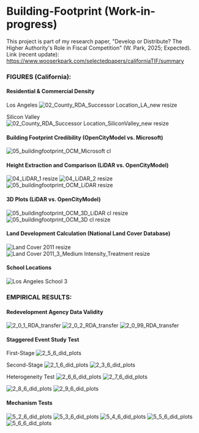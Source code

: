 # Building-Footprint (Work-in-progress)

This project is part of my research paper, "Develop or Distribute? The Higher Authority's Role in Fiscal Competition" (W. Park, 2025; Expected).
Link (recent update): https://www.wooserkpark.com/selectedpapers/californiaTIF/summary

### FIGURES (California):

#### Residential & Commercial Density
Los Angeles
![02_County_RDA_Successor Location_LA_new resize](https://github.com/user-attachments/assets/ac3cffc4-49c3-4783-b356-3a5e13662ccc)

Silicon Valley
![02_County_RDA_Successor Location_SiliconValley_new resize](https://github.com/user-attachments/assets/828cb3fa-f7cd-4435-9566-d6c2bf999f63)

#### Building Footprint Credibility (OpenCityModel vs. Microsoft)
![05_buildingfootprint_OCM_Microsoft cl](https://github.com/user-attachments/assets/80a8f990-819b-4eef-817d-6ca0ee3cc830)

#### Height Extraction and Comparison (LiDAR vs. OpenCityModel)
![04_LiDAR_1 resize](https://github.com/user-attachments/assets/90882a5e-a23f-4041-839c-74d3dbd409ee)
![04_LiDAR_2 resize](https://github.com/user-attachments/assets/586aff01-18bc-4953-9dda-c243c6df1348)
![05_buildingfootprint_OCM_LiDAR resize](https://github.com/user-attachments/assets/e815710f-10c6-469b-9888-68223388a53a)

#### 3D Plots (LiDAR vs. OpenCityModel)
![05_buildingfootprint_OCM_3D_LiDAR cl resize](https://github.com/user-attachments/assets/92c37fd6-98f8-4274-8acc-d06273b082c2)
![05_buildingfootprint_OCM_3D cl resize](https://github.com/user-attachments/assets/1e66048c-7deb-4c11-b159-a645bc431da6)

#### Land Development Calculation (National Land Cover Database)
![Land Cover 2011 resize](https://github.com/user-attachments/assets/4df4c09f-9552-4a22-b77a-97667252aeaf)
![Land Cover 2011_3_Medium Intensity_Treatment resize](https://github.com/user-attachments/assets/51c49f67-dc4b-470c-bf14-ddf6b0310595)

#### School Locations
![Los Angeles School 3](https://github.com/user-attachments/assets/3dba57f9-2e77-47df-aecb-d8aedd860112)


### EMPIRICAL RESULTS:
#### Redevelopment Agency Data Validity
![2_0_1_RDA_transfer](https://github.com/user-attachments/assets/36946f44-a723-498b-8b37-e91ff9f341e9)
![2_0_2_RDA_transfer](https://github.com/user-attachments/assets/c6749266-d6a2-4643-bcf3-210007e51ce0)
![2_0_99_RDA_transfer](https://github.com/user-attachments/assets/e0e4343d-308e-4281-be4a-f80ee874eedb)

#### Staggered Event Study Test
First-Stage
![2_5_6_did_plots](https://github.com/user-attachments/assets/5a164d61-5a3e-464a-958f-f9bf1aa1c59c)

Second-Stage
![2_1_6_did_plots](https://github.com/user-attachments/assets/81819819-bb67-40b4-8b72-b0cd490a4d5f)
![2_3_6_did_plots](https://github.com/user-attachments/assets/fba1f8e0-c57e-4d32-ae3c-da11b15a0589)

Heterogeneity Test
![2_6_6_did_plots](https://github.com/user-attachments/assets/fa492ac7-34a4-486b-bf2e-d4f44a251acb)
![2_7_6_did_plots](https://github.com/user-attachments/assets/65f27b8d-4234-4e6b-8eea-3e01ae4440b8)

![2_8_6_did_plots](https://github.com/user-attachments/assets/f304643f-eb7e-4be7-9398-aff51b0e443b)
![2_9_6_did_plots](https://github.com/user-attachments/assets/c9b4bada-c4ab-4ed4-833b-03338b2d0f1c)

#### Mechanism Tests
![5_2_6_did_plots](https://github.com/user-attachments/assets/f9ff8c6c-ff8c-427e-9c69-52e1643ecb17)
![5_3_6_did_plots](https://github.com/user-attachments/assets/b01808b7-0de1-4443-906a-33d9af79a51d)
![5_4_6_did_plots](https://github.com/user-attachments/assets/5414a7b0-ea34-4ed2-ba78-c9d5fcacaa83)
![5_5_6_did_plots](https://github.com/user-attachments/assets/8fe8f243-bd60-4981-bd83-2d96c55b3722)
![5_6_6_did_plots](https://github.com/user-attachments/assets/f35084b4-acd5-4874-b523-6dab9f71428f)















